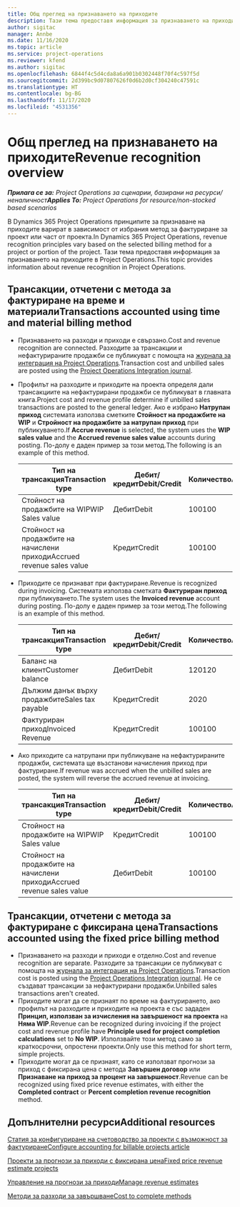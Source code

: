 ```yaml
---
title: Общ преглед на признаването на приходите
description: Тази тема предоставя информация за признаването на приходите в Project Operations.
author: sigitac
manager: Annbe
ms.date: 11/16/2020
ms.topic: article
ms.service: project-operations
ms.reviewer: kfend
ms.author: sigitac
ms.openlocfilehash: 6844f4c5d4cda8a6a901b0302448f70f4c597f5d
ms.sourcegitcommit: 2d399bc9d07807626f0d6b2d0cf304240c47591c
ms.translationtype: HT
ms.contentlocale: bg-BG
ms.lasthandoff: 11/17/2020
ms.locfileid: "4531356"
---
```

# <a name="revenue-recognition-overview"></a><span data-ttu-id="376e5-103">Общ преглед на признаването на приходите</span><span class="sxs-lookup"><span data-stu-id="376e5-103">Revenue recognition overview</span></span>

<span data-ttu-id="376e5-104">_**Прилага се за:** Project Operations за сценарии, базирани на ресурси/неналичност_</span><span class="sxs-lookup"><span data-stu-id="376e5-104">_**Applies To:** Project Operations for resource/non-stocked based scenarios_</span></span>

<span data-ttu-id="376e5-105">В Dynamics 365 Project Operations принципите за признаване на приходите варират в зависимост от избрания метод за фактуриране за проект или част от проекта.</span><span class="sxs-lookup"><span data-stu-id="376e5-105">In Dynamics 365 Project Operations, revenue recognition principles vary based on the selected billing method for a project or portion of the project.</span></span> <span data-ttu-id="376e5-106">Тази тема предоставя информация за признаването на приходите в Project Operations.</span><span class="sxs-lookup"><span data-stu-id="376e5-106">This topic provides information about revenue recognition in Project Operations.</span></span>

## <a name="transactions-accounted-using-time-and-material-billing-method"></a><span data-ttu-id="376e5-107">Трансакции, отчетени с метода за фактуриране на време и материали</span><span class="sxs-lookup"><span data-stu-id="376e5-107">Transactions accounted using time and material billing method</span></span>

- <span data-ttu-id="376e5-108">Признаването на разходи и приходи е свързано.</span><span class="sxs-lookup"><span data-stu-id="376e5-108">Cost and revenue recognition are connected.</span></span> <span data-ttu-id="376e5-109">Разходите за трансакции и нефактурираните продажби се публикуват с помощта на [журнала за интеграция на Project Operations](../project-accounting/project-operations-integration-journal.md).</span><span class="sxs-lookup"><span data-stu-id="376e5-109">Transaction cost and unbilled sales are posted using the [Project Operations Integration journal](../project-accounting/project-operations-integration-journal.md).</span></span>
- <span data-ttu-id="376e5-110">Профилът на разходите и приходите на проекта определя дали трансакциите на нефактурирани продажби се публикуват в главната книга.</span><span class="sxs-lookup"><span data-stu-id="376e5-110">Project cost and revenue profile determine if unbilled sales transactions are posted to the general ledger.</span></span> <span data-ttu-id="376e5-111">Ако е избрано **Натрупан приход** системата използва сметките **Стойност на продажбите на WIP** и **Стройност на продажбите за натрупан приход** при публикуването.</span><span class="sxs-lookup"><span data-stu-id="376e5-111">If **Accrue revenue** is selected, the system uses the **WIP sales value** and the **Accrued revenue sales value** accounts during posting.</span></span> <span data-ttu-id="376e5-112">По-долу е даден пример за този метод.</span><span class="sxs-lookup"><span data-stu-id="376e5-112">The following is an example of this method.</span></span>  

  | <span data-ttu-id="376e5-113">Тип на трансакция</span><span class="sxs-lookup"><span data-stu-id="376e5-113">Transaction type</span></span> | <span data-ttu-id="376e5-114">Дебит/кредит</span><span class="sxs-lookup"><span data-stu-id="376e5-114">Debit/Credit</span></span> | <span data-ttu-id="376e5-115">Количество</span><span class="sxs-lookup"><span data-stu-id="376e5-115">Amount</span></span> |
  | --- | --- | --- |
  | <span data-ttu-id="376e5-116">Стойност на продажбите на WIP</span><span class="sxs-lookup"><span data-stu-id="376e5-116">WIP Sales value</span></span> | <span data-ttu-id="376e5-117">Дебит</span><span class="sxs-lookup"><span data-stu-id="376e5-117">Debit</span></span> | <span data-ttu-id="376e5-118">100</span><span class="sxs-lookup"><span data-stu-id="376e5-118">100</span></span> |
  | <span data-ttu-id="376e5-119">Стойност на продажбите на начислени приходи</span><span class="sxs-lookup"><span data-stu-id="376e5-119">Accrued revenue sales value</span></span> | <span data-ttu-id="376e5-120">Кредит</span><span class="sxs-lookup"><span data-stu-id="376e5-120">Credit</span></span> | <span data-ttu-id="376e5-121">100</span><span class="sxs-lookup"><span data-stu-id="376e5-121">100</span></span> |

- <span data-ttu-id="376e5-122">Приходите се признават при фактуриране.</span><span class="sxs-lookup"><span data-stu-id="376e5-122">Revenue is recognized during invoicing.</span></span> <span data-ttu-id="376e5-123">Системата използва сметката **Фактуриран приход** при публикуването.</span><span class="sxs-lookup"><span data-stu-id="376e5-123">The system uses the **Invoiced revenue** account during posting.</span></span> <span data-ttu-id="376e5-124">По-долу е даден пример за този метод.</span><span class="sxs-lookup"><span data-stu-id="376e5-124">The following is an example of this method.</span></span>  

  | <span data-ttu-id="376e5-125">Тип на трансакция</span><span class="sxs-lookup"><span data-stu-id="376e5-125">Transaction type</span></span> | <span data-ttu-id="376e5-126">Дебит/кредит</span><span class="sxs-lookup"><span data-stu-id="376e5-126">Debit/Credit</span></span> | <span data-ttu-id="376e5-127">Количество</span><span class="sxs-lookup"><span data-stu-id="376e5-127">Amount</span></span> |
  | --- | --- | --- |
  | <span data-ttu-id="376e5-128">Баланс на клиент</span><span class="sxs-lookup"><span data-stu-id="376e5-128">Customer balance</span></span> | <span data-ttu-id="376e5-129">Дебит</span><span class="sxs-lookup"><span data-stu-id="376e5-129">Debit</span></span> | <span data-ttu-id="376e5-130">120</span><span class="sxs-lookup"><span data-stu-id="376e5-130">120</span></span> |
  | <span data-ttu-id="376e5-131">Дължим данък върху продажбите</span><span class="sxs-lookup"><span data-stu-id="376e5-131">Sales tax payable</span></span> | <span data-ttu-id="376e5-132">Кредит</span><span class="sxs-lookup"><span data-stu-id="376e5-132">Credit</span></span> | <span data-ttu-id="376e5-133">20</span><span class="sxs-lookup"><span data-stu-id="376e5-133">20</span></span> |
  | <span data-ttu-id="376e5-134">Фактуриран приход</span><span class="sxs-lookup"><span data-stu-id="376e5-134">Invoiced Revenue</span></span> | <span data-ttu-id="376e5-135">Кредит</span><span class="sxs-lookup"><span data-stu-id="376e5-135">Credit</span></span> | <span data-ttu-id="376e5-136">100</span><span class="sxs-lookup"><span data-stu-id="376e5-136">100</span></span> |

- <span data-ttu-id="376e5-137">Ако приходите са натрупани при публикуване на нефактурираните продажби, системата ще възстанови начисления приход при фактуриране.</span><span class="sxs-lookup"><span data-stu-id="376e5-137">If revenue was accrued when the unbilled sales are posted, the system will reverse the accrued revenue at invoicing.</span></span>

  | <span data-ttu-id="376e5-138">Тип на трансакция</span><span class="sxs-lookup"><span data-stu-id="376e5-138">Transaction type</span></span> | <span data-ttu-id="376e5-139">Дебит/кредит</span><span class="sxs-lookup"><span data-stu-id="376e5-139">Debit/Credit</span></span> | <span data-ttu-id="376e5-140">Количество</span><span class="sxs-lookup"><span data-stu-id="376e5-140">Amount</span></span> |
  | --- | --- | --- |
  | <span data-ttu-id="376e5-141">Стойност на продажбите на WIP</span><span class="sxs-lookup"><span data-stu-id="376e5-141">WIP Sales value</span></span> | <span data-ttu-id="376e5-142">Кредит</span><span class="sxs-lookup"><span data-stu-id="376e5-142">Credit</span></span> | <span data-ttu-id="376e5-143">100</span><span class="sxs-lookup"><span data-stu-id="376e5-143">100</span></span> |
  | <span data-ttu-id="376e5-144">Стойност на продажбите на начислени приходи</span><span class="sxs-lookup"><span data-stu-id="376e5-144">Accrued revenue sales value</span></span> | <span data-ttu-id="376e5-145">Дебит</span><span class="sxs-lookup"><span data-stu-id="376e5-145">Debit</span></span> | <span data-ttu-id="376e5-146">100</span><span class="sxs-lookup"><span data-stu-id="376e5-146">100</span></span> |

## <a name="transactions-accounted-using-the-fixed-price-billing-method"></a><span data-ttu-id="376e5-147">Трансакции, отчетени с метода за фактуриране с фиксирана цена</span><span class="sxs-lookup"><span data-stu-id="376e5-147">Transactions accounted using the fixed price billing method</span></span>

- <span data-ttu-id="376e5-148">Признаването на разходи и приходи е отделно.</span><span class="sxs-lookup"><span data-stu-id="376e5-148">Cost and revenue recognition are separate.</span></span> <span data-ttu-id="376e5-149">Разходите за трансакции се публикуват с помощта на [журнала за интеграция на Project Operations](../project-accounting/project-operations-integration-journal.md).</span><span class="sxs-lookup"><span data-stu-id="376e5-149">Transaction cost is posted using the [Project Operations Integration journal](../project-accounting/project-operations-integration-journal.md).</span></span> <span data-ttu-id="376e5-150">Не се създават трансакции за нефактурирани продажби.</span><span class="sxs-lookup"><span data-stu-id="376e5-150">Unbilled sales transactions aren't created.</span></span>
- <span data-ttu-id="376e5-151">Приходите могат да се признаят по време на фактурирането, ако профилът на разходите и приходите на проекта е със зададен **Принцип, използван за изчисления на завършеност на проекта** на **Няма WIP**.</span><span class="sxs-lookup"><span data-stu-id="376e5-151">Revenue can be recognized during invoicing if the project cost and revenue profile have **Principle used for project completion calculations** set to **No WIP**.</span></span> <span data-ttu-id="376e5-152">Използвайте този метод само за краткосрочни, опростени проекти.</span><span class="sxs-lookup"><span data-stu-id="376e5-152">Only use this method for short term, simple projects.</span></span>
- <span data-ttu-id="376e5-153">Приходите могат да се признаят, като се използват прогнози за приход с фиксирана цена с метода **Завършен договор** или **Признаване на приход за процент на завършеност**.</span><span class="sxs-lookup"><span data-stu-id="376e5-153">Revenue can be recognized using fixed price revenue estimates, with either the **Completed contract** or **Percent completion revenue recognition** method.</span></span>

## <a name="additional-resources"></a><span data-ttu-id="376e5-154">Допълнителни ресурси</span><span class="sxs-lookup"><span data-stu-id="376e5-154">Additional resources</span></span>
[<span data-ttu-id="376e5-155">Статия за конфигуриране на счетоводство за проекти с възможност за фактуриране</span><span class="sxs-lookup"><span data-stu-id="376e5-155">Configure accounting for billable projects article</span></span>](../project-accounting/configure-accounting-billable-projects.md)

[<span data-ttu-id="376e5-156">Проекти за прогнози за приходи с фиксирана цена</span><span class="sxs-lookup"><span data-stu-id="376e5-156">Fixed price revenue estimate projects</span></span>](rev-rec-percentage-completion-method.md)

[<span data-ttu-id="376e5-157">Управление на прогнози за приходи</span><span class="sxs-lookup"><span data-stu-id="376e5-157">Manage revenue estimates</span></span>](rev-rec-completed-contract-method.md)

[<span data-ttu-id="376e5-158">Методи за разходи за завършване</span><span class="sxs-lookup"><span data-stu-id="376e5-158">Cost to complete methods</span></span>](cost-complete-methods.md)
